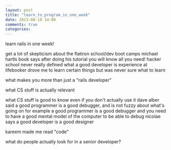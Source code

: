 ```yaml
---
layout: post
title: "learn_to_program_in_one_week"
date: 2013-08-18 14:00
comments: true
categories: 
---
```


learn rails in one week!

get a lot of skepticism about the flatiron school/dev boot camps
michael hartls book says after doing his tutorial you will know all you need!
hacker school never really defined what a good developer is
experience at lifebooker drove me to learn certain things but was never sure what to learn

what makes you more than just a "rails developer"

what CS stuff is actually relevant

what CS stuff is good to know even if you don't actually use it
dave alber said a good programmer is a good debugger, and is not fuzzy about what's going on
for example a good programmer is a good debugger and you need to have a good mental model of the computer to be able to debug
nicolae says a good developer is a good designer

kareem made me read "code"

what do people actually look for in a senior developer?
